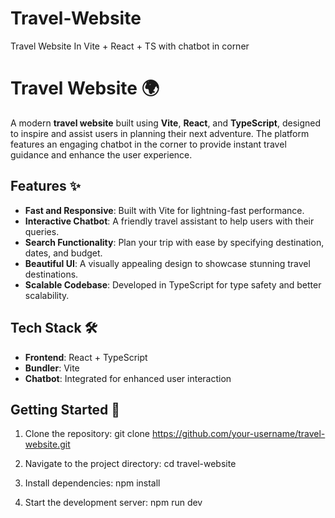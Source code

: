 # Travel-Website
Travel Website In Vite + React + TS with chatbot in corner

# Travel Website 🌍

A modern **travel website** built using **Vite**, **React**, and **TypeScript**, designed to inspire and assist users in planning their next adventure. The platform features an engaging chatbot in the corner to provide instant travel guidance and enhance the user experience.

## Features ✨

- **Fast and Responsive**: Built with Vite for lightning-fast performance.
- **Interactive Chatbot**: A friendly travel assistant to help users with their queries.
- **Search Functionality**: Plan your trip with ease by specifying destination, dates, and budget.
- **Beautiful UI**: A visually appealing design to showcase stunning travel destinations.
- **Scalable Codebase**: Developed in TypeScript for type safety and better scalability.

## Tech Stack 🛠️

- **Frontend**: React + TypeScript
- **Bundler**: Vite
- **Chatbot**: Integrated for enhanced user interaction

## Getting Started 🚀

1. Clone the repository: 
   git clone https://github.com/your-username/travel-website.git
   
3. Navigate to the project directory:
    cd travel-website
 
4. Install dependencies:
    npm install

5. Start the development server:
    npm run dev
   

